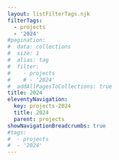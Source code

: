 ```yaml
---
layout: listFilterTags.njk
filterTags:
  - projects
  - '2024'
#pagination:
#  data: collections
#  size: 1
#  alias: tag
#  filter:
#    - projects
#    # - '2024'
#  addAllPagesToCollections: true
title: 2024
eleventyNavigation:
  key: projects-2024
  title: 2024
  parent: projects
showNavigationBreadcrumbs: true
#tags:
#  - projects
#  - '2024'
---
```


<!--
@changed 2024.06.20, 20:22
-->

